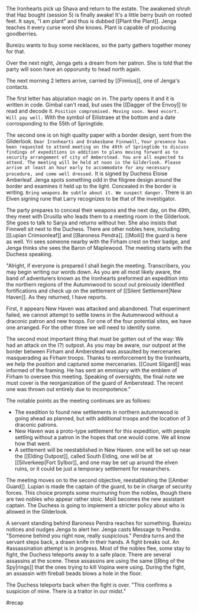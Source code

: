 The Ironhearts pick up Shava and return to the estate.
The awakened shruh that Haz bought (session 5) is finally awake! It's a little berry bush on rooted feet. It says, "I am plant" and thus is dubbed [[Plant the Plant]]. Jenga teaches it every curse word she knows. Plant is capable of producing goodberries.

Bureizu wants to buy some necklaces, so the party gathers together money for that.

Over the next night, Jenga gets a dream from her patron. She is told that the party will soon have an opporunity to head north again.

The next morning 2 letters arrive, carried by [[Finnius]], one of Jenga's contacts.

The first letter has abjuration magic on in. The party opens it and it is written in code. Gimbal can't read, but uses the [[Dagger of the Envoy]] to read and decode it. 
`Position compromised. Moving soon. Need escort. Will pay well.` With the symbol of Eilistraee at the bottom and a date corrosponding to the 55th of Springtide.

The second one is on high quality paper with a border design, sent from the Gilderlook.
`Dear Ironhearts and Drakesbane Finnwell,`
`Your presence has been requested to attend meeting on the 49th of Springtide to discuss findings of expeditions in addition to plans moving forward as to security arrangement of city of Amberstead. You are all expected to attend. The meeting will be held at noon in the Gilderlook. Please arrive at least an hour early to accommodate for any necessary procedure, and come well dressed.`
It is signed by Duchess Eloise Amberleaf. Jenga spots something odd in the filigree design around the border and examines it held up to the light. Concealed in the border is writing.
`Bring weapons.Be subtle about it. We suspect danger.`
There is an Elven signing rune that Larry recognizes to be that of the investigator.

The party prepares to conceal their weapons and the next day, on the 49th, they meet with Drusilla who leads them to a meeting room in the Gilderlook. She goes to talk to Sarya and returns without her. She also insists that Finnwell sit next to the Duchess. 
There are other nobles here, including [[Lupian Crimsonleaf]] and [[Baroness Pendra]]. [[Moili]] the guard is here as well. Yri sees someone nearby with the Firham crest on their badge, and Jenga thinks she sees the Baron of Maplewood.
The meeting starts with the Duchess speaking.

"Alright, if everyone is prepared I shall begin the meeting. Transcribers, you may begin writing our words down. As you are all most likely aware, the band of adventurers known as the Ironhearts preformed an expedition into the northern regions of the Autumnwood to scout out preiously identified fortifications and check up on the settlement of [[Silent Settlement|New Haven]]. As they returned, I have reports. 

First, it appears New Haven was attacked and abandoned. That experiment failed, we cannot 	attempt to settle towns in the Autumnwood without a draconic patron and new troops. For one of the four potential sites, we have one arranged. For the other three we will need to identify some. 

The second most important thing that must be gotten out of the way: We had an attack on the (?) outpost. As you may be aware, our outpost at the border between Firham and Amberstead was assaulted by mercenaries masquerading as Firham troops. Thanks to reinforcement by the Ironhearts, we help the position and captured some mercenaries. [[Count Silgard]] was informed of the framing. He has sent an emmisary with the emblem of Firham to oversee this meeting. Speaking of oversights, the final note we must cover is the reorganization of the guard of Amberstead. The recent one was thrown out entirely due to incompotence."

The notable points as the meeting continues are as follows:
- The exedition to found new settlements in northern autumnwood is going ahead as planned, but with additional troops and the location of 3 draconic patrons.
- New Haven was a proto-type settlement for this expedition, with people settling without a patron in the hopes that one would come. We all know how that went.
- A settlement will be reestablished in New Haven. one will be set up near the [[Elding Outpost]], called South Elding, one will be at [[Silverkeep|Fort Sylbor]], and one may be set up around the elven ruins, or it could be just a temporary settlement for researchers.

The meeting moves on to the second objective, reestablishing the [[Amber Guard]].
Lupian is made the captain of the guard, to be in charge of security forces. This choice prompts some murmuring from the nobles, though there are two nobles who appear rather stoic.
Moili becomes the new assistant captain. 
The Duchess is going to implement a stricter policy about who is allowed in the Gilderlook.

A servant standing behind Baroness Pendra reaches for something. Bureizu notices and nudges Jenga to alert her. Jenga casts Message to Pendra.
"Someone behind you right now, really suspicious."
Pendra turns and the servant steps back, a drawn knife in their hands. A fight breaks out. An #assassination attempt is in progress. Most of the nobles flee, some stay to fight, the Duchess teleports away to a safe place. There are several assassins at the scene. These assassins are using the same [[Ring of the Spy|rings]] that the ones trying to kill Vopina were using. During the fight, an assassin with fireball beads blows a hole in the floor.

The Duchess teleports back when the fight is over.
"This confirms a suspicion of mine. There is a traitor in our midst."

#recap
